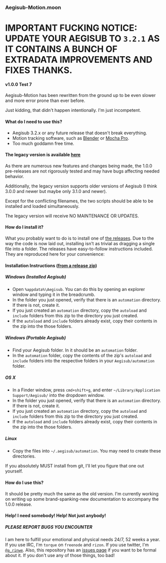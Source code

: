 ### Aegisub-Motion.moon ###

# IMPORTANT FUCKING NOTICE: UPDATE YOUR AEGISUB TO `3.2.1` AS IT CONTAINS A BUNCH OF EXTRADATA IMPROVEMENTS AND FIXES THANKS.

#### v1.0.0 Test 7 ####

Aegisub-Motion has been rewritten from the ground up to be even slower
and more error prone than ever before.

Just kidding, that didn't happen intentionally. I'm just incompetent.

#### What do I need to use this? ####

 - Aegisub 3.2.x or any future release that doesn't break everything.
 - Motion tracking software, such as [Blender][blender] or [Mocha Pro][mochapro].
 - Too much goddamn free time.

#### The legacy version is available [here][legacy]

As there are numerous new features and changes being made, the 1.0.0
pre-releases are not rigorously tested and may have bugs affecting
needed behavior.

Additionally, the legacy version supports older versions of Aegisub (I
think 3.0.0 and newer but maybe only 3.1.0 and newer).

Except for the conflicting filenames, the two scripts should be able to
be installed and loaded simultaneously.

The legacy version will receive NO MAINTENANCE OR UPDATES.

#### How do I install it? ####

What you probably want to do is to install one of [the
releases][releases]. Due to the way the code is now laid out, installing
isn't as trivial as dragging a single file into a folder. The releases
have easy-to-follow instructions included. They are reproduced here for
your convenience:

#### Installation Instructions ([from a release zip][releases])

##### Windows (Installed Aegisub)

- Open `%appdata%\Aegisub`. You can do this by opening an explorer window and typing it in the breadcrumb.
- In the folder you just opened, verify that there is an `automation` directory. If there is not, create it.
- If you just created an `automation` directory, copy the `autoload` and `include` folders from this zip to the directory you just created.
- If the `autoload` and `include` folders already exist, copy their contents in the zip into the those folders.

##### Windows (Portable Aegisub)

- Find your Aegisub folder. In it should be an `automation` folder.
- In the `automation` folder, copy the contents of the zip's `autoload` and `include` folders into the respective folders in your `Aegisub/automation` folder.

##### OS X

- In a Finder window, press `cmd+shift+g`, and enter `~/Library/Application Support/Aegisub/` into the dropdown window.
- In the folder you just opened, verify that there is an `automation` directory. If there is not, create it.
- If you just created an `automation` directory, copy the `autoload` and `include` folders from this zip to the directory you just created.
- If the `autoload` and `include` folders already exist, copy their contents in the zip into the those folders.

##### Linux

- Copy the files into `~/.aegisub/automation`. You may need to create these directories.

If you absolutely MUST install from git, I'll let you figure that one
out yourself.

#### How do I use this? ####

It should be pretty much the same as the old version. I'm currently
working on writing up some brand-spanking-new documentation to accompany
the 1.0.0 release.

#### Help! I need somebody! Help! Not just anybody! ####

##### PLEASE REPORT BUGS YOU ENCOUNTER

I am here to fulfill your emotional and physical needs 24/7, 52 weeks a
year. If you use IRC, I'm `torque` on `freenode` and `rizon`. If you use
twitter, I'm [`@a_rinwe`][twitter]. Also, this repository has an [issues
page][issues] if you want to be formal about it. If you don't use any of
those things, too bad!

[blender]: http://www.blender.org/
[mochapro]: http://www.imagineersystems.com/products/mocha-pro/
[legacy]: https://github.com/torque/Aegisub-Motion/tree/legacy
[releases]: https://github.com/torque/aegisub-motion/releases
[wiki]: https://github.com/torque/aegisub-motion/wiki
[twitter]: https://twitter.com/a_rinwe
[issues]: https://github.com/torque/aegisub-motion/issues
